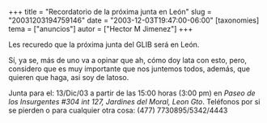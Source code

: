 +++
title = "Recordatorio de la próxima junta en León"
slug = "20031203194759146"
date = "2003-12-03T19:47:00-06:00"
[taxonomies]
tema = ["anuncios"]
autor = ["Hector M Jimenez"]
+++

Les recuredo que la próxima junta del GLIB será en León.

Sí, ya se, más de uno va a opinar que ah, cómo doy lata con esto, pero,
considero que es muy importante que nos juntemos todos, además, que
quieren que haga, asi soy de latoso.

Junta para el: 13/Dic/03 a partir de las 15:00 horas (3:00 pm) en *Paseo
de los Insurgentes #304 int 127, Jardines del Moral, Leon Gto*.
Teléfonos por si se pierden o para cualquier otra cosa: (477)
7730895/5342/4443

